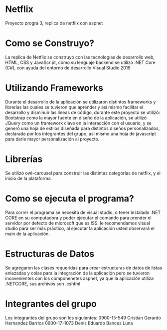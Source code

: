 # Netflix
Proyecto progra 3, replica de netflix con aspnet

# Como se Construyo?
La replica de Netflix se construyó con las tecnologías de desarrollo web, HTML, CSS y JavaScript, como su lenguaje backend se utilizó .NET Core (C#), con ayuda del entorno de desarrollo Visual Studio 2019

# Utilizando Frameworks
Durante el desarrollo de la aplicación se utilizaron distintos frameworks y librerías las cuales se tuvieron que aprender y así mismo facilitar el desarrollo y disminuir las líneas de código, durante este proyecto se utilizó: Bootstrap como la mayor fuente en diseño de la aplicación, se utilizó JQuery como un framework clave en la interacción con el usuario, y se generó una hoja de estilos diseñada para distintos diseños personalizados, declarada por los integrantes del grupo, así mismo una hoja de javascript para darle mayor personalización al proyecto. 

# Librerías
Se utilizó owl-carousel para construir las distintas categorías de netflix, y el inicio de la plataforma.

# Como se ejecuta el programa?
Para correr el programa se necesita de visual studio, o tener instalado .NET CORE en su computadora y poder ejecutar el comando para prender el servidor por defecto de microsoft que es ISS, le recomendamos visual studio para ser más práctico, al ejecutar la aplicación usted observará el main de la aplicación.

# Estructuras de Datos
Se agregaron las clases requeridas para crear estructuras de datos de listas enlazadas y colas para la integración de la aplicación pero se tuvieron incovenientes con los componenetes aspnet, ya que la aplicación utiliza .NETCORE, sus archivos son .cshtml

# Integrantes del grupo
Los integrantes del grupo son los siguientes:
0900-15-549 Cristian Gerardo Hernandez Barrios
0900-17-1073 Denis Eduardo Bances Luna
